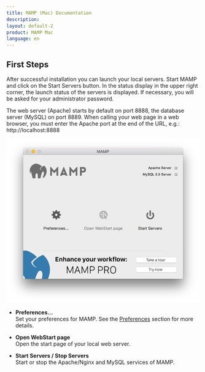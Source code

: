 ```yaml
---
title: MAMP (Mac) Documentation
description: 
layout: default-2
product: MAMP Mac
language: en
---
```



## First Steps

After successful installation you can launch your local servers. Start MAMP and click on the Start Servers button. In the status display in the upper right corner, the launch status of the servers is displayed. If necessary, you will be asked for your administrator password.

The web server (Apache) starts by default on port 8888, the database server (MySQL) on port 8889. When calling your web page in a web browser, you must enter the Apache port at the end of the URL, e.g.: http://localhost:8888 

![MAMP](MAMP.png)

*   **Preferences…**  
    Set your preferences for MAMP. See the [Preferences](../Preferences/) section for more details.

*   **Open WebStart page**  
    Open the start page of your local web server.

*   **Start Servers / Stop Servers**  
    Start or stop the Apache/Nginx and MySQL services of MAMP.
